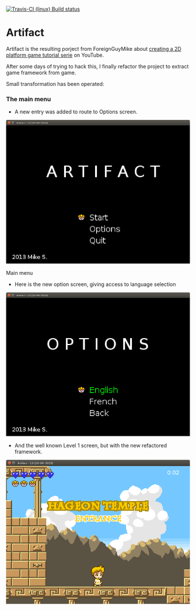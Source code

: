 [![Travis-CI (linux) Build status](https://travis-ci.org/SnapGames/platform2D.svg?branch=master)](https://travis-ci.org/SnapGames/platform2D/requests "Travis-CI (linux) Build Status")

Artifact
======

Artifact is the resulting porject from ForeignGuyMike about [creating a 2D platform game tutorial serie](https://www.youtube.com/playlist?list=PL-2t7SM0vDfcIedoMIghzzgQqZq45jYGv) on YouTube.

After some days of trying to hack this, I finally refactor the project to extract game framework from game. 

Small transformation has been operated:

### The main menu

* A new entry was added to route to Options screen.

![Main menu](docs/artifact-menu.png "Main menu")

Main menu

* Here is the new option screen, giving access to language selection

![Options menu](docs/artifact-options.png "Options menu")

* And the well known Level 1 screen, but with the new refactored framework. 

![Level 1](docs/artifact-level1.png "Level 1")

